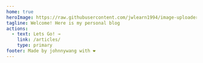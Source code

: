```yaml
---
home: true
heroImage: https://raw.githubusercontent.com/jwlearn1994/image-uploader/main/others/myblog/me2.jpeg
tagline: Welcome! Here is my personal blog
actions:
  - text: Lets Go! →
    link: /articles/
    type: primary
footer: Made by johnnywang with ❤️
---
```


<HomeFeatures />
